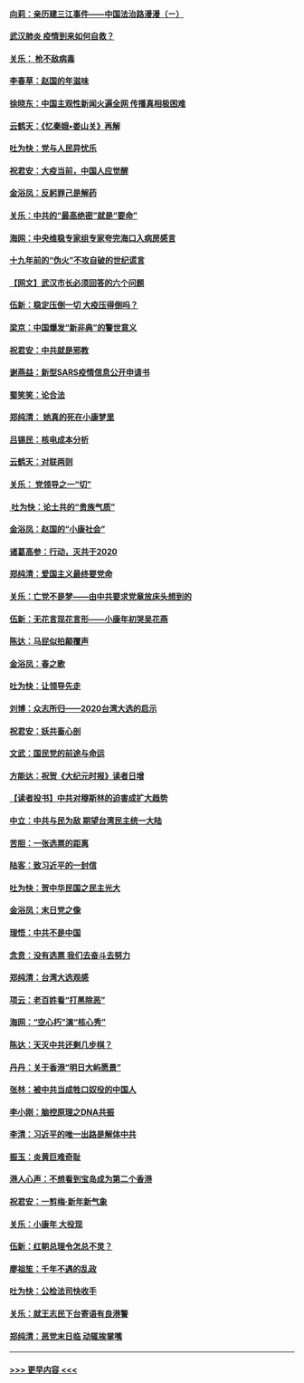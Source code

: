 #### [向莉：亲历建三江事件——中国法治路漫漫（ㄧ）](../pages/nsc993/n11827190.md?t=01290611) 
#### [武汉肺炎 疫情到来如何自救？](../pages/nsc993/n11827632.md?t=01290611) 
#### [关乐： 枪不敌病毒](../pages/nsc993/n11826746.md?t=01290611) 
#### [李春草：赵国的年滋味](../pages/nsc993/n11826321.md?t=01290611) 
#### [徐晓东：中国主观性新闻火遍全网 传播真相极困难](../pages/nsc993/n11826508.md?t=01290611) 
#### [云鹤天：《忆秦娥▪娄山关》再解](../pages/nsc993/n11824682.md?t=01290611) 
#### [吐为快：党与人民异忧乐](../pages/nsc993/n11824660.md?t=01290611) 
#### [祝君安：大疫当前，中国人应觉醒](../pages/nsc993/n11821946.md?t=01290611) 
#### [金浴凤：反躬罪己是解药](../pages/nsc993/n11820280.md?t=01290611) 
#### [关乐：中共的“最高绝密”就是“要命”](../pages/nsc993/n11816946.md?t=01290611) 
#### [海网：中央维稳专家组专家夸完海口入病房感言](../pages/nsc993/n11815138.md?t=01290611) 
#### [十九年前的“伪火”不攻自破的世纪谎言](../pages/nsc993/n11813238.md?t=01290611) 
#### [【网文】武汉市长必须回答的六个问题](../pages/nsc993/n11813848.md?t=01290611) 
#### [伍新：稳定压倒一切 大疫压得倒吗？](../pages/nsc993/n11812634.md?t=01290611) 
#### [梁京：中国爆发“新非典”的警世意义](../pages/nsc993/n11812554.md?t=01290611) 
#### [祝君安：中共就是邪教](../pages/nsc993/n11812431.md?t=01290611) 
#### [谢燕益：新型SARS疫情信息公开申请书](../pages/nsc993/n11808840.md?t=01290611) 
#### [蜀笑笑：论合法](../pages/nsc993/n11808064.md?t=01290611) 
#### [郑纯清： 她真的死在小康梦里](../pages/nsc993/n11806623.md?t=01290611) 
#### [吕锡民：核电成本分析](../pages/nsc993/n11806284.md?t=01290611) 
#### [云鹤天：对联两则](../pages/nsc993/n11805957.md?t=01290611) 
#### [关乐： 党领导之一“切”](../pages/nsc993/n11804505.md?t=01290611) 
#### [ 吐为快：论土共的“贵族气质”](../pages/nsc993/n11804490.md?t=01290611) 
#### [金浴凤：赵国的“小康社会”](../pages/nsc993/n11804452.md?t=01290611) 
#### [诸葛高参：行动，灭共于2020](../pages/nsc993/n11804120.md?t=01290611) 
#### [郑纯清：爱国主义最终要党命](../pages/nsc993/n11802197.md?t=01290611) 
#### [关乐：亡党不是梦——由中共要求党章放床头想到的](../pages/nsc993/n11802156.md?t=01290611) 
#### [伍新：无花言现花言形——小康年初哭吴花燕](../pages/nsc993/n11800044.md?t=01290611) 
#### [陈达：马屁似拍颠覆声](../pages/nsc993/n11800010.md?t=01290611) 
#### [金浴凤：春之歌](../pages/nsc993/n11797687.md?t=01290611) 
#### [吐为快：让领导先走](../pages/nsc993/n11797512.md?t=01290611) 
#### [刘博：众志所归——2020台湾大选的启示](../pages/nsc993/n11796878.md?t=01290611) 
#### [祝君安：妖共畜心剖](../pages/nsc993/n11794273.md?t=01290611) 
#### [文武：国民党的前途与命运](../pages/nsc993/n11794198.md?t=01290611) 
#### [方能达：祝贺《大纪元时报》读者日增](../pages/nsc993/n11793807.md?t=01290611) 
#### [【读者投书】中共对穆斯林的迫害成扩大趋势](../pages/nsc993/n11791371.md?t=01290611) 
#### [中立：中共与民为敌 期望台湾民主统一大陆](../pages/nsc993/n11790392.md?t=01290611) 
#### [苦胆：一张选票的距离](../pages/nsc993/n11788914.md?t=01290611) 
#### [陆客：致习近平的一封信](../pages/nsc993/n11788867.md?t=01290611) 
#### [吐为快：贺中华民国之民主光大](../pages/nsc993/n11788618.md?t=01290611) 
#### [金浴凤：末日党之像](../pages/nsc993/n11787475.md?t=01290611) 
#### [理悟：中共不是中国](../pages/nsc993/n11787463.md?t=01290611) 
#### [念贲：没有选票  我们去奋斗去努力](../pages/nsc993/n11787398.md?t=01290611) 
#### [郑纯清：台湾大选观感](../pages/nsc993/n11786210.md?t=01290611) 
#### [项云：老百姓看“打黑除恶”](../pages/nsc993/n11785398.md?t=01290611) 
#### [海网：“空心朽”演“核心秀”](../pages/nsc993/n11783874.md?t=01290611) 
#### [陈达：天灭中共还剩几步棋？](../pages/nsc993/n11783719.md?t=01290611) 
#### [丹丹：关于香港“明日大屿愿景”](../pages/nsc993/n11783273.md?t=01290611) 
#### [张林：被中共当成牲口奴役的中国人](../pages/nsc993/n11782397.md?t=01290611) 
#### [李小刚：脑控原理之DNA共振](../pages/nsc993/n11780962.md?t=01290611) 
#### [李清：习近平的唯一出路是解体中共](../pages/nsc993/n11780866.md?t=01290611) 
#### [振玉：炎黄巨难奇耻](../pages/nsc993/n11779632.md?t=01290611) 
#### [港人心声：不想看到宝岛成为第二个香港](../pages/nsc993/n11778817.md?t=01290611) 
#### [祝君安：一剪梅‧新年新气象](../pages/nsc993/n11776340.md?t=01290611) 
#### [关乐：小康年 大役现](../pages/nsc993/n11774213.md?t=01290611) 
#### [伍新：红朝总理令怎总不灵？](../pages/nsc993/n11770813.md?t=01290611) 
#### [廖祖笙：千年不遇的乱政](../pages/nsc993/n11770373.md?t=01290611) 
#### [吐为快：公检法司快收手](../pages/nsc993/n11770359.md?t=01290611) 
#### [关乐：就王志民下台寄语有良港警](../pages/nsc993/n11769903.md?t=01290611) 
#### [郑纯清：恶党末日临 动辄挨掌嘴](../pages/nsc993/n11769356.md?t=01290611) 

----
#### [ >>> 更早内容 <<< ](../indexes/nsc993-earlier.md)
